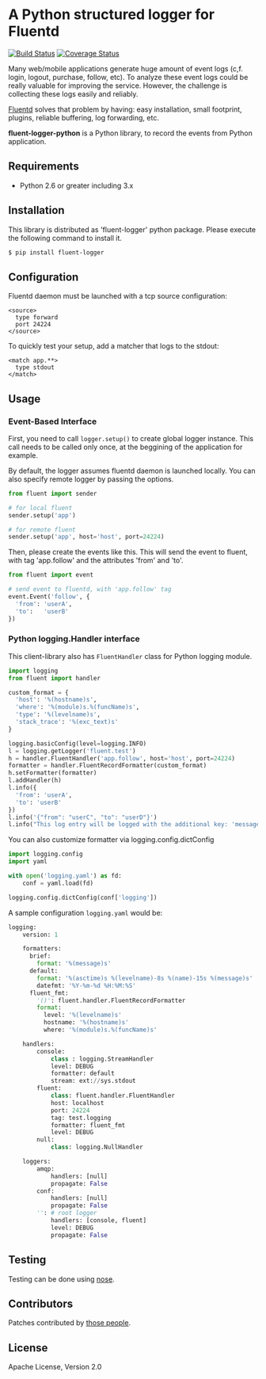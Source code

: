 # A Python structured logger for Fluentd

[![Build Status](https://travis-ci.org/fluent/fluent-logger-python.svg?branch=master)](https://travis-ci.org/fluent/fluent-logger-python)
[![Coverage Status](https://coveralls.io/repos/fluent/fluent-logger-python/badge.svg)](https://coveralls.io/r/fluent/fluent-logger-python)

Many web/mobile applications generate huge amount of event logs (c,f. login, logout, purchase, follow, etc). To analyze these event logs could be really valuable for improving the service. However, the challenge is collecting these logs easily and reliably.

[Fluentd](http://github.com/fluent/fluentd) solves that problem by having: easy installation, small footprint, plugins, reliable buffering, log forwarding, etc.

**fluent-logger-python** is a Python library, to record the events from Python application.

## Requirements

* Python 2.6 or greater including 3.x

## Installation

This library is distributed as 'fluent-logger' python package. Please execute the following command to install it.

```sh
$ pip install fluent-logger
```

## Configuration

Fluentd daemon must be launched with a tcp source configuration:

    <source>
      type forward
      port 24224
    </source>

To quickly test your setup, add a matcher that logs to the stdout:

    <match app.**>
      type stdout
    </match>

## Usage

### Event-Based Interface

First, you need to call `logger.setup()` to create global logger instance. This call needs to be called only once, at the beggining of the application for example.

By default, the logger assumes fluentd daemon is launched locally. You can also specify remote logger by passing the options.

```python
from fluent import sender

# for local fluent
sender.setup('app')

# for remote fluent
sender.setup('app', host='host', port=24224)
```

Then, please create the events like this. This will send the event to fluent, with tag 'app.follow' and the attributes 'from' and 'to'.

```python
from fluent import event

# send event to fluentd, with 'app.follow' tag
event.Event('follow', {
  'from': 'userA',
  'to':   'userB'
})
```

### Python logging.Handler interface

This client-library also has `FluentHandler` class for Python logging module.

```python
import logging
from fluent import handler

custom_format = {
  'host': '%(hostname)s',
  'where': '%(module)s.%(funcName)s',
  'type': '%(levelname)s',
  'stack_trace': '%(exc_text)s'
}

logging.basicConfig(level=logging.INFO)
l = logging.getLogger('fluent.test')
h = handler.FluentHandler('app.follow', host='host', port=24224)
formatter = handler.FluentRecordFormatter(custom_format)
h.setFormatter(formatter)
l.addHandler(h)
l.info({
  'from': 'userA',
  'to': 'userB'
})
l.info('{"from": "userC", "to": "userD"}')
l.info("This log entry will be logged with the additional key: 'message'.")
```

You can also customize formatter via logging.config.dictConfig

```python
import logging.config
import yaml

with open('logging.yaml') as fd:
    conf = yaml.load(fd)

logging.config.dictConfig(conf['logging'])
```

A sample configuration `logging.yaml` would be:

```python
logging:
    version: 1

    formatters:
      brief:
        format: '%(message)s'
      default:
        format: '%(asctime)s %(levelname)-8s %(name)-15s %(message)s'
        datefmt: '%Y-%m-%d %H:%M:%S'
      fluent_fmt:
        '()': fluent.handler.FluentRecordFormatter
        format:
          level: '%(levelname)s'
          hostname: '%(hostname)s'
          where: '%(module)s.%(funcName)s'

    handlers:
        console:
            class : logging.StreamHandler
            level: DEBUG
            formatter: default
            stream: ext://sys.stdout
        fluent:
            class: fluent.handler.FluentHandler
            host: localhost
            port: 24224
            tag: test.logging
            formatter: fluent_fmt
            level: DEBUG
        null:
            class: logging.NullHandler

    loggers:
        amqp:
            handlers: [null]
            propagate: False
        conf:
            handlers: [null]
            propagate: False
        '': # root logger
            handlers: [console, fluent]
            level: DEBUG
            propagate: False
```

## Testing

Testing can be done using [nose](https://nose.readthedocs.org/en/latest/).
    
## Contributors

Patches contributed by [those people](https://github.com/fluent/fluent-logger-python/contributors).

## License

Apache License, Version 2.0

